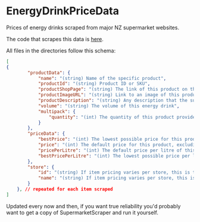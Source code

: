 # EnergyDrinkPriceData

Prices of energy drinks scraped from major NZ supermarket websites.

The code that scrapes this data is [here](https://github.com/DanGamingTV/SupermarketScraping).

All files in the directories follow this schema:
```json
[
{
        "productData": {
            "name": "(string) Name of the specific product",
            "productId": "(string) Product ID or SKU",
            "productShopPage": "(string) The link of this product on the supermarket's website",
            "productImageURL": "(string) Link to an image of this product",
            "productDescription": "(string) Any description that the supermarket provides for this item",
            "volume": "(string) The volume of this energy drink",
            "multipack": {
                "quantity": "(int) The quantity of this product provided, if it's in a multipack"
            }
        },
        "priceData": {
            "bestPrice": "(int) The lowest possible price for this product if bought in a multibuy or other promotion",
            "price": "(int) The default price for this product, excluding multibuys",
            "pricePerLitre": "(int) The default price per litre of this product",
            "bestPricePerLitre": "(int) The lowest possible price per litre for this product if bought in a multibuy or other promotion"
        },
        "store": {
            "id": "(string) If item pricing varies per store, this is the internal ID of the store this product price applies to",
            "name": "(string) If item pricing varies per store, this is the name of the store this product price applies to"
        }
    }, // repeated for each item scraped
]
```

Updated every now and then, if you want true reliability you'd probably want to get a copy of SupermarketScraper and run it yourself.